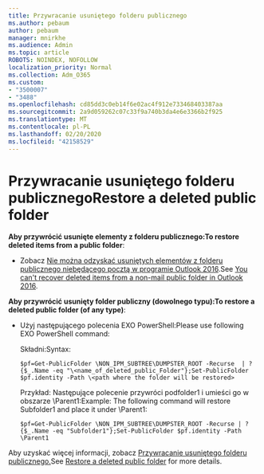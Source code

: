 ```yaml
---
title: Przywracanie usuniętego folderu publicznego
ms.author: pebaum
author: pebaum
manager: mnirkhe
ms.audience: Admin
ms.topic: article
ROBOTS: NOINDEX, NOFOLLOW
localization_priority: Normal
ms.collection: Adm_O365
ms.custom:
- "3500007"
- "3488"
ms.openlocfilehash: cd85dd3c0eb14f6e02ac4f912e733468403387aa
ms.sourcegitcommit: 2a9d059262c07c33f9a740b3da4e6e3366b2f925
ms.translationtype: MT
ms.contentlocale: pl-PL
ms.lasthandoff: 02/20/2020
ms.locfileid: "42158529"
---
```

# <a name="restore-a-deleted-public-folder"></a><span data-ttu-id="6f421-102">Przywracanie usuniętego folderu publicznego</span><span class="sxs-lookup"><span data-stu-id="6f421-102">Restore a deleted public folder</span></span>

<span data-ttu-id="6f421-103">**Aby przywrócić usunięte elementy z folderu publicznego:**</span><span class="sxs-lookup"><span data-stu-id="6f421-103">**To restore deleted items from a public folder**:</span></span>

- <span data-ttu-id="6f421-104">Zobacz [Nie można odzyskać usuniętych elementów z folderu publicznego niebędącego pocztą w programie Outlook 2016](https://aka.ms/pfrec).</span><span class="sxs-lookup"><span data-stu-id="6f421-104">See [You can't recover deleted items from a non-mail public folder in Outlook 2016](https://aka.ms/pfrec).</span></span>
 
<span data-ttu-id="6f421-105">**Aby przywrócić usunięty folder publiczny (dowolnego typu):**</span><span class="sxs-lookup"><span data-stu-id="6f421-105">**To restore a deleted public folder (of any type)**:</span></span> 

- <span data-ttu-id="6f421-106">Użyj następującego polecenia EXO PowerShell:</span><span class="sxs-lookup"><span data-stu-id="6f421-106">Please use following EXO PowerShell command:</span></span>

    <span data-ttu-id="6f421-107">Składni:</span><span class="sxs-lookup"><span data-stu-id="6f421-107">Syntax:</span></span>

     `$pf=Get-PublicFolder \NON_IPM_SUBTREE\DUMPSTER_ROOT -Recurse  | ?{$_.Name -eq "\<name_of_deleted_public_Folder"};Set-PublicFolder $pf.identity -Path \<path where the folder will be restored>`

    <span data-ttu-id="6f421-108">Przykład: Następujące polecenie przywróci podfolder1 i umieści go w obszarze \Parent1:</span><span class="sxs-lookup"><span data-stu-id="6f421-108">Example: The following command will restore Subfolder1 and place it under \Parent1:</span></span>

    `$pf=Get-PublicFolder \NON_IPM_SUBTREE\DUMPSTER_ROOT -Recurse | ?{$_.Name -eq "Subfolder1"};Set-PublicFolder $pf.identity -Path \Parent1`

<span data-ttu-id="6f421-109">Aby uzyskać więcej informacji, zobacz [Przywracanie usuniętego folderu publicznego.](https://docs.microsoft.com/exchange/collaboration-exo/public-folders/restore-deleted-public-folder)</span><span class="sxs-lookup"><span data-stu-id="6f421-109">See [Restore a deleted public folder](https://docs.microsoft.com/exchange/collaboration-exo/public-folders/restore-deleted-public-folder) for more details.</span></span>
